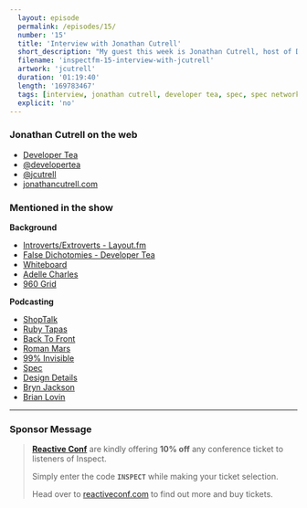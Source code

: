 ```yaml
---
  layout: episode
  permalink: /episodes/15/
  number: '15'
  title: 'Interview with Jonathan Cutrell'
  short_description: "My guest this week is Jonathan Cutrell, host of Developer Tea, a podcast about the skills required to be a good developer. We discuss introversion, podcasting methods, the Spec network and more."
  filename: 'inspectfm-15-interview-with-jcutrell'
  artwork: 'jcutrell'
  duration: '01:19:40'
  length: '169783467'
  tags: [interview, jonathan cutrell, developer tea, spec, spec network, podcasting]
  explicit: 'no'
---
```


### Jonathan Cutrell on the web

- [Developer Tea](https://spec.fm/podcasts/developer-tea)
- [@developertea](https://twitter.com/developertea)
- [@jcutrell](https://twitter.com/jcutrell)
- [jonathancutrell.com](http://jonathancutrell.com)

### Mentioned in the show

**Background**
- [Introverts/Extroverts - Layout.fm](http://layout.fm/episodes/70)
- [False Dichotomies - Developer Tea](https://spec.fm/podcasts/developer-tea/17210)
- [Whiteboard](http://whiteboard.is/)
- [Adelle Charles](https://twitter.com/adellecharles)
- [960 Grid](https://960.gs/)

**Podcasting**
- [ShopTalk](http://shoptalkshow.com/)
- [Ruby Tapas](https://www.rubytapas.com/)
- [Back To Front](https://backtofrontshow.com/)
- [Roman Mars](http://romanmars.com/)
- [99% Invisible](http://99percentinvisible.org/)
- [Spec](https://spec.fm/)
- [Design Details](https://spec.fm/podcasts/design-details)
- [Bryn Jackson](https://twitter.com/uberbryn)
- [Brian Lovin](https://twitter.com/brian_lovin)


---

### Sponsor Message

> **[Reactive Conf](https://reactiveconf.com/)** are kindly offering **10% off** any conference ticket to listeners of Inspect.
> 
> Simply enter the code **`INSPECT`** while making your ticket selection.
> 
> Head over to [reactiveconf.com](https://reactiveconf.com/) to find out more and buy tickets.